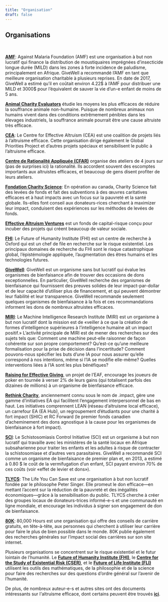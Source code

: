 ```yaml
---
title: "Organisation"
draft: false
---
```


## Organisations

<br>

__**[AMF](http://www.againstmalaria.com/)**__: Against Malaria Foundation (AMF) est une organisation à but non lucratif qui finance la distribution de moustiquaires imprégnées d’insecticide longue durée (MILD) dans les zones à forte incidence de paludisme, principalement en Afrique. GiveWell a recommandé l’AMF en tant que meilleure organisation charitable à plusieurs reprises. En date de 2017, GiveWell a estimé qu’il en coûtait environ 4.22$ à l’AMF pour distribuer une MILD et 3000$ pour l’équivalent de sauver la vie d’un-e enfant de moins de 5 ans.

__**[Animal Charity Evaluators](http://www.animalcharityevaluators.org/)**__  étudie les moyens les plus efficaces de réduire la souffrance animale non-humaine. Puisque de nombreux animaux non humains vivent dans des conditions extrêmement pénibles dans les élevages industriels, la souffrance animale pourrait être une cause altruiste très efficace.

__**[CEA](http://centreforeffectivealtruism.org/)**__: Le Centre for Effective Altruism (CEA) est une coalition de projets liés à l’altruisme efficace. Cette organisation dirige également le Global Priorities Project et d’autres projets spéciaux et sensibilisent le public à l’altruisme efficace.

__**[Centre de Rationalité Appliquée (CFAR)](http://rationality.org/)**__ organise des ateliers de 4 jours sur (pas de surprises ici) la rationalité. Ils accordent souvent des escomptes importants aux altruistes efficaces, et beaucoup de gens disent profiter de leurs ateliers.

__**[Fondation Charity Science](http://www.charityscience.com/)**__: En opération au canada, Charity Science fait des levées de fonds et fait des subventions à des œuvres caritatives efficaces et à haut impacts avec un focus sur la pauvreté et la santé globale. Ils-elles font conseil aux donateurs-rices cherchant à maximizer leur impact, conduisent des expériences sur les méthodes de levées de fonds.

__**[Effective Altruism Ventures](http://www.eaventures.org/)**__ est un fonds de capital-risque conçu pour incuber des projets qui créent beaucoup de valeur sociale.

__**[FHI](http://www.fhi.ox.ac.uk/research/research-areas/)**__: Le Future of Humanity Institute (FHI) est un centre de recherche à Oxford qui est un chef de file en recherche sur le risque existentiel. Les principaux domaines de recherche du FHI sont le risque catastrophique global, l’épistémologie appliquée, l’augmentation des êtres humains et les technologies futures.

__**[GiveWell](http://www.givewell.org/about)**__: GiveWell est un organisme sans but lucratif qui évalue les organismes de bienfaisance afin de trouver des occasions de dons exceptionnelles. En particulier, GiveWell recherche des organismes de bienfaisance qui fournissent des preuves solides de leur impact-par-dollar et de leur capacité d’utiliser plus de financement, et qui peuvent démontrer leur fiabilité et leur transparence. GiveWell recommande seulement quelques organismes de bienfaisance à la fois et ces recommandations informent les dons de nombreux altruistes efficaces.

__**[MIRI](http://intelligence.org/research/)**__: Le Machine Intelligence Research Institute (MIRI) est un organisme à but non lucratif dont la mission est de «veiller à ce que la création de formes d’intelligence supérieures à l’intelligence humaine ait un impact positif.» L’activité principale de MIRI est de mener des recherches sur des sujets tels que: Comment une machine peut-elle raisonner de façon cohérente sur son propre comportement? Qu’est-ce qu’une meilleure formalisation pour la prise de décision dans l’incertitude? Comment pouvons-nous spécifier les buts d’une IA pour nous assurer qu’elle correspond à nos intentions, même si l’IA se modifie elle-même? Quelles interventions liées à l’IA sont les plus bénéfiques? 

__**[Raising for Effective Giving](http://reg-charity.org/)**__, un projet de l’EAF, encourage les joueurs de poker en tournée à verser 2% de leurs gains (qui totalisent parfois des dizaines de millions) à un organisme de bienfaisance efficace. 

__**[Rethink Charity](https://rtcharity.org/)**__, anciennement connu sous le nom de .impact, gère une gamme d’initiatives EA qui facilitent l’engagement interpersonnel de bas en haut. Les initiatives comprennent LEAN (réseau d’altruisme local efficace), un carrefour EA (EA Hub), un regroupement d’étudiants pour une charité à fort impact (SHIC) et RC Forward (le premier fonds canadien d’acheminement des dons agnostique à la cause pour les organismes de bienfaisance à fort impact).

__**[SCI](https://www.givewell.org/charities/Schistosomiasis-Control-Initiative)**__: Le Schistosomiasis Control Initiative (SCI) est un organisme à but non lucratif qui travaille avec les ministères de la santé locaux en Afrique subsaharienne pour traiter les enfants et les adultes à risque de contracter la schistosomiase et d’autres vers parasitaires. GiveWell a recommandé SCI comme un organisme de bienfaisance de premier plan et, en 2013, a estimé à 0.80 $ le coût de la vermifugation d’un enfant, SCI payant environ 70% de ces coûts (voir «effet de levier et dons»).

__**[TLYCS](http://www.thelifeyoucansave.org/aboutus.aspx)**__: The Life You Can Save est une organisation à but non lucratif fondée par le philosophe Peter Singer. Elle promeut le don efficace—en mettant l’accent sur la réduction de la pauvreté et des inégalités économiques—grâce à la sensibilisation du public. TLYCS cherche à créer des groupes locaux de donateurs-trices informé-e-s et une communauté en ligne mondiale, et encourage les individus à signer son engagement de don de bienfaisance.

__**[80K](http://80000hours.org/about-us)**__: 80,000 Hours est une organisation qui offre des conseils de carrière gratuits, en tête-à-tête, aux personnes qui cherchent à utiliser leur carrière pour faire le plus de bien possible dans le monde. 80K publie également des recherches générales sur l’impact social des carrières sur son site internet.

Plusieurs organisations se concentrent sur le risque existentiel et le futur lointain de l’humanité. Le **[Future of Humanity Institute (FHI)](http://www.fhi.ox.ac.uk/)**, le **[Centre for the Study of Existential Risk (CSER)](http://cser.org/)**, et le **[Future of Life Institute (FLI)](http://futureoflife.org/)** utilisent les outils des mathématiques, de la philosophie et de la science pour faire des recherches sur des questions d’ordre général sur l’avenir de l’humanité.

De plus, de nombreux auteur-e-s et autres sites ont des documents intéressants sur l'altruisme efficace, dont certains peuvent être trouvés **[ici](https://eahub.org/links#blogs)**.
